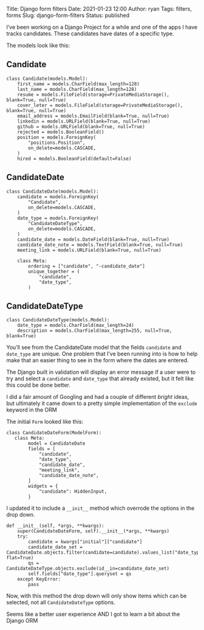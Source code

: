Title: Django form filters
Date: 2021-01-23 12:00
Author: ryan
Tags: filters, forms
Slug: django-form-filters
Status: published

I’ve been working on a Django Project for a while and one of the apps I have tracks candidates. These candidates have dates of a specific type.

The models look like this:

## Candidate

``` {.wp-block-code}
class Candidate(models.Model):
    first_name = models.CharField(max_length=128)
    last_name = models.CharField(max_length=128)
    resume = models.FileField(storage=PrivateMediaStorage(), blank=True, null=True)
    cover_leter = models.FileField(storage=PrivateMediaStorage(), blank=True, null=True)
    email_address = models.EmailField(blank=True, null=True)
    linkedin = models.URLField(blank=True, null=True)
    github = models.URLField(blank=True, null=True)
    rejected = models.BooleanField()
    position = models.ForeignKey(
        "positions.Position",
        on_delete=models.CASCADE,
    )
    hired = models.BooleanField(default=False)
```

## CandidateDate

``` {.wp-block-code}
class CandidateDate(models.Model):
    candidate = models.ForeignKey(
        "Candidate",
        on_delete=models.CASCADE,
    )
    date_type = models.ForeignKey(
        "CandidateDateType",
        on_delete=models.CASCADE,
    )
    candidate_date = models.DateField(blank=True, null=True)
    candidate_date_note = models.TextField(blank=True, null=True)
    meeting_link = models.URLField(blank=True, null=True)

    class Meta:
        ordering = ["candidate", "-candidate_date"]
        unique_together = (
            "candidate",
            "date_type",
        )
```

## CandidateDateType

``` {.wp-block-code}
class CandidateDateType(models.Model):
    date_type = models.CharField(max_length=24)
    description = models.CharField(max_length=255, null=True, blank=True)
```

You’ll see from the CandidateDate model that the fields `candidate` and `date_type` are unique. One problem that I’ve been running into is how to help make that an easier thing to see in the form where the dates are entered.

The Django built in validation will display an error message if a user were to try and select a `candidate` and `date_type` that already existed, but it felt like this could be done better.

I did a fair amount of Googling and had a couple of different *bright* ideas, but ultimately it came down to a pretty simple implementation of the `exclude` keyword in the ORM

The initial `Form` looked like this:

``` {.wp-block-code}
class CandidateDateForm(ModelForm):
   class Meta:
        model = CandidateDate
        fields = [
            "candidate",
            "date_type",
            "candidate_date",
            "meeting_link",
            "candidate_date_note",
        ]
        widgets = {
            "candidate": HiddenInput,
        }
```

I updated it to include a `__init__` method which overrode the options in the drop down.

``` {.wp-block-code}
def __init__(self, *args, **kwargs):
    super(CandidateDateForm, self).__init__(*args, **kwargs)
    try:
        candidate = kwargs["initial"]["candidate"]
        candidate_date_set = CandidateDate.objects.filter(candidate=candidate).values_list("date_type", flat=True)
        qs = CandidateDateType.objects.exclude(id__in=candidate_date_set)
        self.fields["date_type"].queryset = qs
    except KeyError:
        pass
```

Now, with this method the drop down will only show items which can be selected, not all `CandidateDateType` options.

Seems like a better user experience AND I got to learn a bit about the Django ORM

